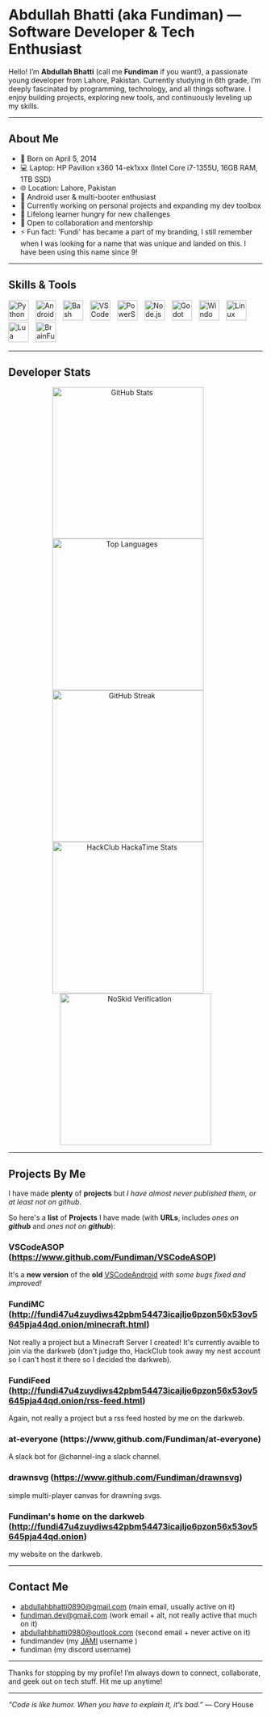 # Abdullah Bhatti (aka Fundiman) — Software Developer & Tech Enthusiast

Hello! I’m **Abdullah Bhatti** (call me **Fundiman** if you want!), a passionate young developer from Lahore, Pakistan. Currently studying in 6th grade, I’m deeply fascinated by programming, technology, and all things software. I enjoy building projects, exploring new tools, and continuously leveling up my skills.

---

## About Me

- 🎂 Born on April 5, 2014  
- 💻 Laptop: HP Pavilion x360 14-ek1xxx (Intel Core i7-1355U, 16GB RAM, 1TB SSD)  
- 🌐 Location: Lahore, Pakistan  
- 📱 Android user & multi-booter enthusiast  
- 🔭 Currently working on personal projects and expanding my dev toolbox  
- 🌱 Lifelong learner hungry for new challenges  
- 🤝 Open to collaboration and mentorship  
- ⚡ Fun fact: 'Fundi' has became a part of my branding, I still remember when I was looking for a name that was unique and landed on this. I have been using this name since 9!

---

## Skills & Tools

<p align="left">
  <img src="https://cdn.jsdelivr.net/gh/devicons/devicon/icons/python/python-original.svg" alt="Python" width="40" height="40" style="margin-right: 10px;" />
  <img src="https://cdn.jsdelivr.net/gh/devicons/devicon/icons/android/android-original.svg" alt="Android" width="40" height="40" style="margin-right: 10px;" />
  <img src="https://cdn.jsdelivr.net/gh/devicons/devicon/icons/bash/bash-original.svg" alt="Bash" width="40" height="40" style="margin-right: 10px;" />
  <img src="https://cdn.jsdelivr.net/gh/devicons/devicon/icons/vscode/vscode-original.svg" alt="VSCode" width="40" height="40" style="margin-right: 10px;" />
  <img src="https://cdn.jsdelivr.net/gh/devicons/devicon/icons/powershell/powershell-original.svg" alt="PowerShell" width="40" height="40" style="margin-right: 10px;" />
  <img src="https://cdn.jsdelivr.net/gh/devicons/devicon/icons/nodejs/nodejs-original.svg" alt="Node.js" width="40" height="40" style="margin-right: 10px;" />
  <img src="https://cdn.jsdelivr.net/gh/devicons/devicon/icons/godot/godot-original.svg" alt="Godot" width="40" height="40" style="margin-right: 10px;" />
  <img src="https://cdn.jsdelivr.net/gh/devicons/devicon/icons/windows8/windows8-original.svg" alt="Windows" width="40" height="40" style="margin-right: 10px;" />
  <img src="https://cdn.jsdelivr.net/gh/devicons/devicon/icons/linux/linux-original.svg" alt="Linux" width="40" height="40" style="margin-right: 10px;" />
  <img src="https://cdn.jsdelivr.net/gh/devicons/devicon/icons/lua/lua-original.svg" alt="Lua" width="40" height="40" style="margin-right: 10px;" />
  <img src="https://res.cloudinary.com/cagatayc/image/upload/c_scale,w_500/v1493914344/bf.png" alt="BrainFuck" width="40" height="40" style="margin-right: 10px;" />
</p>

---
## Developer Stats

<p align="center">
  <img src="https://github-readme-stats.vercel.app/api?username=Fundiman&show_icons=true&theme=github_dark&hide_title=true&hide_border=true&icon_color=79ff97" alt="GitHub Stats" width="300" style="margin-right:30px;" />
  <img src="https://github-readme-stats.vercel.app/api/top-langs/?username=Fundiman&layout=compact&theme=github_dark&hide_title=true&hide_border=true&langs_count=6" alt="Top Languages" width="300" style="margin-right:30px;" />
  <img src="https://github-readme-streak-stats.herokuapp.com/?user=Fundiman&theme=dark&hide_border=true&date_format=M%20j%5B%2C%20Y%5D" alt="GitHub Streak" width="300" style="margin-right:30px;" />
  <img src="https://github-readme-stats.hackclub.dev/api/wakatime?username=3550&api_domain=hackatime.hackclub.com&theme=transparent&custom_title=Hackatime+Stats&layout=compact&cache_seconds=0&langs_count=8" alt="HackClub HackaTime Stats" width="300" style="margin-right:30px;" />
  <img src="https://noskid.today/badge/470x200?repo=Fundiman/Fundiman&cache=false" alt="NoSkid Verification" width="300" />
</p>

---
## Projects By Me
I have made **plenty** of **projects** but *I have almost never published them, or at least not on github*.

So here's a **list** of **Projects** I have made (with **URLs**, includes *ones on **github*** and *ones not on **github***):
### VSCodeASOP (https://www.github.com/Fundiman/VSCodeASOP)
It's a **new version** of the **old** [VSCodeAndroid](https://www.github.com/Fundiman/VSCodeAndroid) *with some bugs fixed and improved!*

### FundiMC (http://fundi47u4zuydiws42pbm54473icajljo6pzon56x53ov5645pja44qd.onion/minecraft.html)
Not really a project but a Minecraft Server I created! It's currently avaible to join via the darkweb (don't judge tho, HackClub took away my nest account so I can't host it there so I decided the darkweb).

### FundiFeed (http://fundi47u4zuydiws42pbm54473icajljo6pzon56x53ov5645pja44qd.onion/rss-feed.html)
Again, not really a project but a rss feed hosted by me on the darkweb.

### at-everyone (https://www,github.com/Fundiman/at-everyone)
A slack bot for @channel-ing a slack channel.

### drawnsvg (https://www.github.com/Fundiman/drawnsvg)
simple multi-player canvas for drawning svgs.

### Fundiman's home on the darkweb (http://fundi47u4zuydiws42pbm54473icajljo6pzon56x53ov5645pja44qd.onion)
my website on the darkweb.

---

## Contact Me
- abdullahbhatti0890@gmail.com (main email, usually active on it)
- fundiman.dev@gmail.com (work email + alt, not really active that much on it)
- abdullahbhatti0980@outlook.com (second email + never active on it)
- fundimandev (my [JAMI](https://www.jami.net/) username )
- fundiman (my discord username)

---

Thanks for stopping by my profile! I’m always down to connect, collaborate, and geek out on tech stuff. Hit me up anytime!

---

*“Code is like humor. When you have to explain it, it’s bad.”* — Cory House
